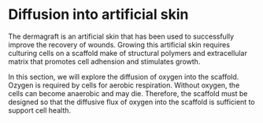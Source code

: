 Diffusion into artificial skin
=========================
The dermagraft is an artificial skin that has been used to successfully improve the recovery of wounds. Growing this artificial skin requires culturing cells on a scaffold make of structural polymers and extracellular matrix that promotes cell adhension and stimulates growth. 

In this section, we will explore the diffusion of oxygen into the scaffold. Ozygen is required by cells for aerobic respiration. Without oxygen, the cells can become anaerobic and may die. Therefore, the scaffold must be designed so that the diffusive flux of oxygen into the scaffold is sufficient to support cell health. 
